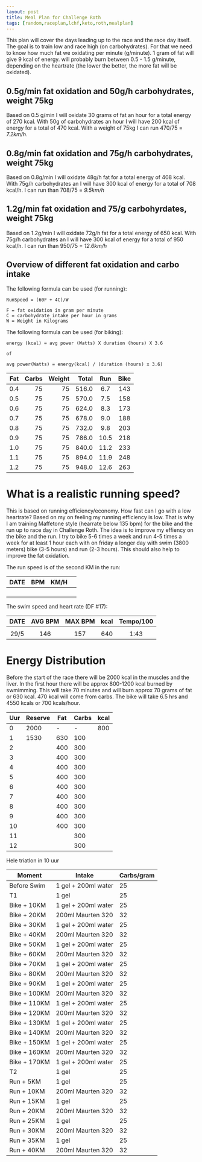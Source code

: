 ```yaml
---
layout: post
title: Meal Plan for Challenge Roth
tags: [random,raceplan,lchf,keto,roth,mealplan]
---
```


This plan will cover the days leading up to the race and the race day itself. The goal is to train low and race high (on carbohydrates). For that we need to know how much fat we oxidating per minute (g/minute). 1 gram of fat will give 9 kcal of energy. will probably burn between 0.5 - 1.5 g/minute, depending on the heartrate (the lower the better, the more fat will be oxidated). 

## 0.5g/min fat oxidation and 50g/h carbohydrates, weight 75kg
Based on 0.5 g/min I will oxidate 30 grams of fat an hour for a total energy of 270 kcal. With 50g of carbohydrates an hour I will have 200 kcal of energy for a total of 470 kcal. With a weight of 75kg I can run 470/75 = *7.2km/h*.

## 0.8g/min fat oxidation and 75g/h carbohydrates, weight 75kg
Based on 0.8g/min I will oxidate 48g/h fat for a total energy of 408 kcal. With 75g/h carbohydrates an I will have 300 kcal of energy  for a total of 708 kcal/h. I can run than 708/75 = *9.5km/h*

## 1.2g/min fat oxidation and 75/g carbohyrdates, weight 75kg
Based on 1.2g/min I will oxidate 72g/h fat for a total energy of 650 kcal. With 75g/h carbohydrates an I will have 300 kcal of energy  for a total of 950 kcal/h. I can run than 950/75 = *12.6km/h*

## Overview of different fat oxidation and carbo intake

The following formula can be used (for running): 
```
RunSpeed = (60F + 4C)/W 

F = fat oxidation in gram per minute
C = carbohydrate intake per hour in grams
W = Weight in Kilograms
```

The following formula can be used (for biking):
```
energy (kcal) = avg power (Watts) X duration (hours) X 3.6

of 

avg power(Watts) = energy(kcal) / (duration (hours) x 3.6)
```

| Fat | Carbs | Weight | Total |  Run    |   Bike      |
|----:|------:|-------:|------:|:-------:|:-----------:|
| 0.4 |  75   |   75   | 516.0 |   6.7   |    143      |
| 0.5 |  75   |   75   | 570.0 |   7.5   |    158      |
| 0.6 |  75   |   75   | 624.0 |   8.3   |    173      |
| 0.7 |  75   |   75   | 678.0 |   9.0   |    188      |
| 0.8 |  75   |   75   | 732.0 |   9.8   |    203      |
| 0.9 |  75   |   75   | 786.0 |  10.5   |    218      |
| 1.0 |  75   |   75   | 840.0 |  11.2   |    233      |
| 1.1 |  75   |   75   | 894.0 |  11.9   |    248      |
| 1.2 |  75   |   75   | 948.0 |  12.6   |    263      |


# What is a realistic running speed?
This is based on running efficiency/economy. How fast can I go with a low heartrate? Based on my on feeling my running efficiency is low. That is why I am training Maffetone style (hearrate below 135 bpm) for the bike and the run up to race day in Challenge Roth. The idea is to improve my effiency on the bike and the run. I try to bike 5-6 times a week and run 4-5 times a week for at least 1 hour each with on friday a longer day with swim (3800 meters) bike (3-5 hours) and run (2-3 hours). This should also help to improve the fat oxidation.

The run speed is of the second KM in the run:

| DATE | BPM | KM/H |                     |
|------|-----|------|---------------------|
|      |     |      |                     |
|      |     |      |                     |
|      |     |      |                     |
|      |     |      |                     |

The swim speed and heart rate (DF #17):

| DATE   |  AVG BPM  | MAX BPM | kcal |  Tempo/100  |
|:------:|:---------:|:-------:|:----:|:-----------:|
|        |           |         |      |             |
| 29/5   | 146       |   157   | 640  |  1:43       |


# Energy Distribution
Before the start of the race there will be 2000 kcal in the muscles and the liver. In the first hour there will be approx 800-1200 kcal burned by swmimming. This will take 70 minutes and will burn approx 70 grams of fat or 630 kcal. 470 kcal will come from carbs. The bike will take 6.5 hrs and 4550 kcals or 700 kcals/hour. 

| Uur | Reserve | Fat | Carbs | kcal   |
|-----|---------|-----|-------|--------|
|  0  |   2000  |  -  |   -   | 800    |
|  1  |   1530  | 630 |  100  |
|  2  |         | 400 |  300  |
|  3  |         | 400 |  300  |
|  4  |         | 400 |  300  |
|  5  |         | 400 |  300  |
|  6  |         | 400 |  300  |
|  7  |         | 400 |  300  |
|  8  |         | 400 |  300  |
|  9  |         | 400 |  300  |
| 10  |         | 400 |  300  |
| 11  |         |     |  300  |
| 12  |         |     |  300  |



Hele triatlon in 10 uur


 

| Moment             | Intake              | Carbs/gram |
|--------------------|---------------------|------------|
| Before Swim        | 1 gel + 200ml water |   25       |
|       T1           | 1 gel               |   25       |
| Bike + 10KM        | 1 gel + 200ml water |   25       |
| Bike + 20KM        | 200ml Maurten 320   |   32       |
| Bike + 30KM        | 1 gel + 200ml water |   25       |
| Bike + 40KM        | 200ml Maurten 320   |   32       |
| Bike + 50KM        | 1 gel + 200ml water |   25       |
| Bike + 60KM        | 200ml Maurten 320   |   32       |
| Bike + 70KM        | 1 gel + 200ml water |   25       |
| Bike + 80KM        | 200ml Maurten 320   |   32       |
| Bike + 90KM        | 1 gel + 200ml water |   25       |
| Bike + 100KM       | 200ml Maurten 320   |   32       |
| Bike + 110KM       | 1 gel + 200ml water |   25       |
| Bike + 120KM       | 200ml Maurten 320   |   32       |
| Bike + 130KM       | 1 gel + 200ml water |   25       |
| Bike + 140KM       | 200ml Maurten 320   |   32       |
| Bike + 150KM       | 1 gel + 200ml water |   25       |
| Bike + 160KM       | 200ml Maurten 320   |   32       |
| Bike + 170KM       | 1 gel + 200ml water |   25       |
|        T2          | 1 gel               |   25       |
| Run + 5KM          | 1 gel               |   25       |
| Run + 10KM         | 200ml Maurten 320   |   32       |
| Run + 15KM         | 1 gel               |   25       |
| Run + 20KM         | 200ml Maurten 320   |   32       |
| Run + 25KM         | 1 gel               |   25       |
| Run + 30KM         | 200ml Maurten 320   |   32       |
| Run + 35KM         | 1 gel               |   25       |
| Run + 40KM         | 200ml Maurten 320   |   32       |
